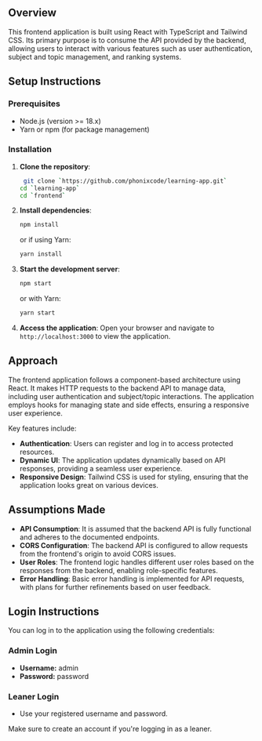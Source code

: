 ## Overview

This frontend application is built using React with TypeScript and Tailwind CSS. Its primary purpose is to consume the API provided by the backend, allowing users to interact with various features such as user authentication, subject and topic management, and ranking systems.

## Setup Instructions

### Prerequisites

- Node.js (version >= 18.x)
- Yarn or npm (for package management)

### Installation

1. **Clone the repository**:
   ```bash
    git clone `https://github.com/phonixcode/learning-app.git`
   cd `learning-app`
   cd `frontend`
   ```

2. **Install dependencies**:
   ```bash
   npm install
   ```

   or if using Yarn:

   ```bash
   yarn install
   ```

3. **Start the development server**:
   ```bash
   npm start
   ```

   or with Yarn:

   ```bash
   yarn start
   ```

4. **Access the application**:
   Open your browser and navigate to `http://localhost:3000` to view the application.

## Approach

The frontend application follows a component-based architecture using React. It makes HTTP requests to the backend API to manage data, including user authentication and subject/topic interactions. The application employs hooks for managing state and side effects, ensuring a responsive user experience.

Key features include:

- **Authentication**: Users can register and log in to access protected resources.
- **Dynamic UI**: The application updates dynamically based on API responses, providing a seamless user experience.
- **Responsive Design**: Tailwind CSS is used for styling, ensuring that the application looks great on various devices.

## Assumptions Made

- **API Consumption**: It is assumed that the backend API is fully functional and adheres to the documented endpoints.
- **CORS Configuration**: The backend API is configured to allow requests from the frontend's origin to avoid CORS issues.
- **User Roles**: The frontend logic handles different user roles based on the responses from the backend, enabling role-specific features.
- **Error Handling**: Basic error handling is implemented for API requests, with plans for further refinements based on user feedback.

## Login Instructions

You can log in to the application using the following credentials:

### Admin Login
- **Username:** admin
- **Password:** password

### Leaner Login
- Use your registered username and password.

Make sure to create an account if you're logging in as a leaner.